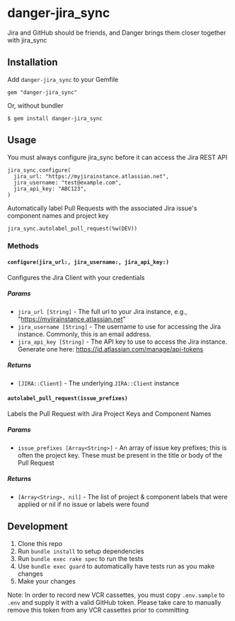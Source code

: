 # danger-jira_sync

Jira and GitHub should be friends, and Danger brings them closer together
with jira_sync

## Installation

Add `danger-jira_sync` to your Gemfile

    gem "danger-jira_sync"

Or, without bundler

    $ gem install danger-jira_sync

## Usage

You must always configure jira_sync before it can access the Jira REST API

    jira_sync.configure(
      jira_url: "https://myjirainstance.atlassian.net",
      jira_username: "test@example.com",
      jira_api_key: "ABC123",
    )

Automatically label Pull Requests with the associated Jira issue's component names and project key

    jira_sync.autolabel_pull_request(%w(DEV))

### Methods

#### `configure(jira_url:, jira_username:, jira_api_key:)` 
Configures the Jira Client with your credentials

##### Params
  - `jira_url [String]` - The full url to your Jira instance, e.g., "https://myjirainstance.atlassian.net" 
  - `jira_username [String]` - The username to use for accessing the Jira instance. Commonly, this is an email address.
  - `jira_api_key [String]` - The API key to use to access the Jira instance. Generate one here: https://id.atlassian.com/manage/api-tokens

##### Returns
 - `[JIRA::Client]` - The underlying `JIRA::Client` instance

#### `autolabel_pull_request(issue_prefixes)` 
Labels the Pull Request with Jira Project Keys and Component Names

##### Params
  - `issue_prefixes [Array<String>]` - An array of issue key prefixes; this is often the project key. These must be present in the title or body of the Pull Request

##### Returns
  - `[Array<String>, nil]` - The list of project & component labels that were applied or nil if no issue or labels were found


## Development

1. Clone this repo
2. Run `bundle install` to setup dependencies
3. Run `bundle exec rake spec` to run the tests
4. Use `bundle exec guard` to automatically have tests run as you make changes
5. Make your changes

Note: In order to record new VCR cassettes, you must copy `.env.sample` to `.env` and supply it with a valid GitHub token. Please take care to manually remove this token from any VCR cassettes prior to committing
